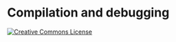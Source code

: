 # Compilation and debugging

[![Creative Commons License](https://i.creativecommons.org/l/by/4.0/80x15.png)](http://creativecommons.org/licenses/by/4.0/)

